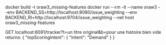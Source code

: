 
docker build -t oraw3_missing-features
docker run --rm -it --name oraw3 --env BACKEND_SS=http://localhost:8080/issue_weighting --env BACKEND_RI=http://localhost:9704/issue_weighting --net host oraw3_missing-features

GET localhost:8081/tracker?t=un titre original&b=pour une histoire bien vide
returns:
{
    "topScoringIntent": {
        "intent": "Demand"
    }
}